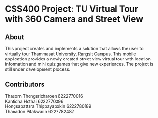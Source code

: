 # CSS400 Project: TU Virtual Tour with 360 Camera and Street View

## About  
This project creates and implements a solution that allows the user to virtually tour Thammasat University, Rangsit Campus. This mobile application provides a  newly created street view virtual tour with location information and mini quiz games that give new experiences. The project is still under development process.

## Contributors
Thasorn Thongsricharoen 6222770016  
Kanticha Hothai 6222770396  
Hongsapattara Thippayapokin 6222780189  
Thanadon Pitakwarin 6222782482  
